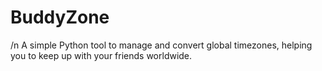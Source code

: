 # BuddyZone
/n
A simple Python tool to manage and convert global timezones, helping you to keep up with your friends worldwide.
